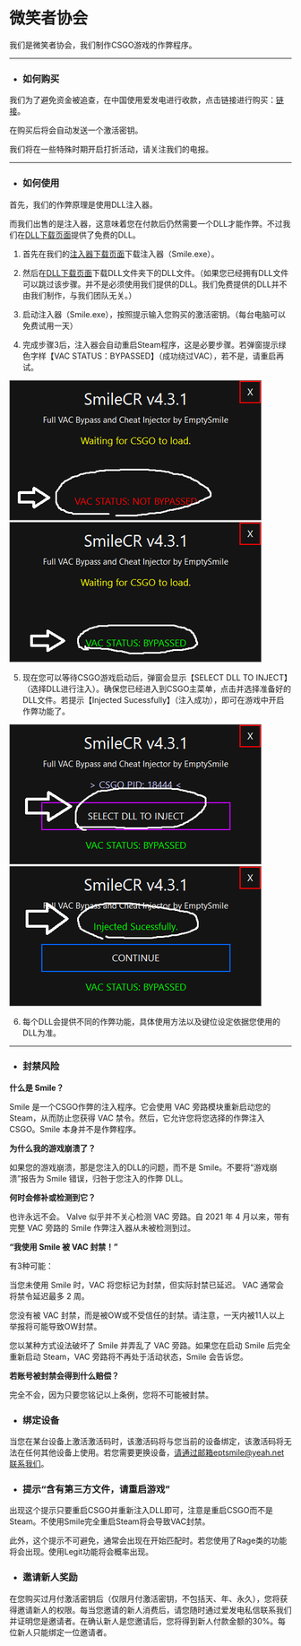 # 微笑者协会

我们是微笑者协会，我们制作CSGO游戏的作弊程序。

***

- ### 如何购买

我们为了避免资金被追查，在中国使用爱发电进行收款，点击链接进行购买：[链接](https://afdian.net/@eptsmile/plan)。

在购买后将会自动发送一个激活密钥。

我们将在一些特殊时期开启打折活动，请关注我们的电报。

***

- ### 如何使用

首先，我们的作弊原理是使用DLL注入器。

而我们出售的是注入器，这意味着您在付款后仍然需要一个DLL才能作弊。不过我们在[DLL下载页面](https://github.com/Empty-Smile/Empty-Smile.github.io/tree/DLL)提供了免费的DLL。

1. 首先在我们的[注入器下载页面](https://github.com/Empty-Smile/Empty-Smile.github.io/releases)下载注入器（Smile.exe）。

2. 然后在[DLL下载页面](https://github.com/Empty-Smile/Empty-Smile.github.io/tree/DLL)下载DLL文件夹下的DLL文件。（如果您已经拥有DLL文件可以跳过该步骤。并不是必须使用我们提供的DLL。我们免费提供的DLL并不由我们制作，与我们团队无关。）

3. 启动注入器（Smile.exe），按照提示输入您购买的激活密钥。（每台电脑可以免费试用一天）

4. 完成步骤3后，注入器会自动重启Steam程序，这是必要步骤。若弹窗提示绿色字样【VAC STATUS：BYPASSED】（成功绕过VAC），若不是，请重启再试。

![avatar](/img/1.png)  ![avatar](/img/2.png)

5. 现在您可以等待CSGO游戏启动后，弹窗会显示【SELECT DLL TO INJECT】（选择DLL进行注入）。确保您已经进入到CSGO主菜单，点击并选择准备好的DLL文件。若提示【Injected Sucessfully】（注入成功），即可在游戏中开启作弊功能了。

![avatar](/img/3.png)  ![avatar](/img/4.png)

6. 每个DLL会提供不同的作弊功能，具体使用方法以及键位设定依据您使用的DLL为准。

***

- ### 封禁风险

**什么是 Smile？**

Smile 是一个CSGO作弊的注入程序。它会使用 VAC 旁路模块重新启动您的 Steam，从而防止您获得 VAC 禁令。然后，它允许您将您选择的作弊注入 CSGO。Smile 本身并不是作弊程序。

**为什么我的游戏崩溃了？**

如果您的游戏崩溃，那是您注入的DLL的问题，而不是 Smile。不要将“游戏崩溃”报告为 Smile 错误，归咎于您注入的作弊 DLL。

**何时会修补或检测到它？**

也许永远不会。 Valve 似乎并不关心检测 VAC 旁路。自 2021 年 4 月以来，带有完整 VAC 旁路的 Smile 作弊注入器从未被检测到过。

**“我使用 Smile 被 VAC 封禁！”**

有3种可能：

当您未使用 Smile 时，VAC 将您标记为封禁，但实际封禁已延迟。 VAC 通常会将禁令延迟最多 2 周。

您没有被 VAC 封禁，而是被OW或不受信任的封禁。请注意，一天内被11人以上举报将可能导致OW封禁。

您以某种方式设法破坏了 Smile 并弄乱了 VAC 旁路。如果您在启动 Smile 后完全重新启动 Steam，VAC 旁路将不再处于活动状态，Smile 会告诉您。

**若账号被封禁会得到什么赔偿？**

完全不会，因为只要您铭记以上条例，您将不可能被封禁。

- ### 绑定设备

当您在某台设备上激活激活码时，该激活码将与您当前的设备绑定，该激活码将无法在任何其他设备上使用。若您需要更换设备，请通过邮箱eptsmile@yeah.net联系我们。


- ### 提示“含有第三方文件，请重启游戏”

出现这个提示只要重启CSGO并重新注入DLL即可，注意是重启CSGO而不是Steam。不使用Smile完全重启Steam将会导致VAC封禁。

此外，这个提示不可避免，通常会出现在开始匹配时。若您使用了Rage类的功能将会出现。使用Legit功能将会概率出现。

- ### 邀请新人奖励

在您购买过月付激活密钥后（仅限月付激活密钥，不包括天、年、永久），您将获得邀请新人的权限。每当您邀请的新人消费后，请您随时通过爱发电私信联系我们并证明您是邀请者。在确认新人是您邀请后，您将得到新人付款金额的30%。每位新人只能绑定一位邀请者。
